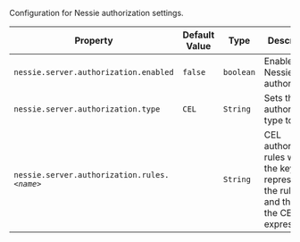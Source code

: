 Configuration for Nessie authorization settings.

| Property | Default Value | Type | Description |
|----------|---------------|------|-------------|
| `nessie.server.authorization.enabled` | `false` | `boolean` | Enable Nessie authorization.  |
| `nessie.server.authorization.type` | `CEL` | `String` | Sets the authorizer type to use.  |
| `nessie.server.authorization.rules.`_`<name>`_ |  | `String` | CEL authorization rules where the key represents the rule id and the value the CEL expression.  |
